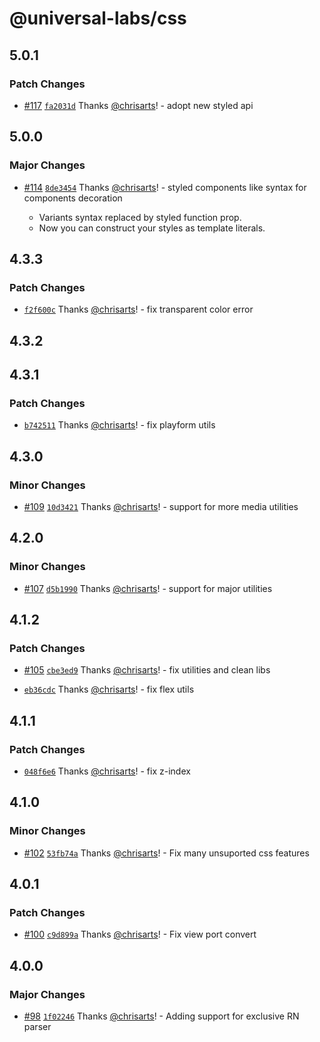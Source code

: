 # @universal-labs/css

## 5.0.1

### Patch Changes

- [#117](https://github.com/react-universal/tailwind/pull/117) [`fa2031d`](https://github.com/react-universal/tailwind/commit/fa2031d31614f9dfa7ea8464f7d7dfb690878f63) Thanks [@chrisarts](https://github.com/chrisarts)! - adopt new styled api

## 5.0.0

### Major Changes

- [#114](https://github.com/react-universal/tailwind/pull/114) [`8de3454`](https://github.com/react-universal/tailwind/commit/8de3454a548e004efadcd858aaf59e4b8aef8ced) Thanks [@chrisarts](https://github.com/chrisarts)! - styled components like syntax for components decoration

  - Variants syntax replaced by styled function prop.
  - Now you can construct your styles as template literals.

## 4.3.3

### Patch Changes

- [`f2f600c`](https://github.com/react-universal/tailwind/commit/f2f600ceeeadd82d833ad02d4ba0920b96d969cb) Thanks [@chrisarts](https://github.com/chrisarts)! - fix transparent color error

## 4.3.2

## 4.3.1

### Patch Changes

- [`b742511`](https://github.com/react-universal/tailwind/commit/b742511f45e74c300e939e2247e97005a99de160) Thanks [@chrisarts](https://github.com/chrisarts)! - fix playform utils

## 4.3.0

### Minor Changes

- [#109](https://github.com/react-universal/tailwind/pull/109) [`10d3421`](https://github.com/react-universal/tailwind/commit/10d3421a65a54c9b3299feb044063670c6af766a) Thanks [@chrisarts](https://github.com/chrisarts)! - support for more media utilities

## 4.2.0

### Minor Changes

- [#107](https://github.com/react-universal/tailwind/pull/107) [`d5b1990`](https://github.com/react-universal/tailwind/commit/d5b19907004036f91810102b4bc27d0a747fb396) Thanks [@chrisarts](https://github.com/chrisarts)! - support for major utilities

## 4.1.2

### Patch Changes

- [#105](https://github.com/react-universal/tailwind/pull/105) [`cbe3ed9`](https://github.com/react-universal/tailwind/commit/cbe3ed9af04e46dc84771974f2366ff0ca2200a0) Thanks [@chrisarts](https://github.com/chrisarts)! - fix utilities and clean libs

- [`eb36cdc`](https://github.com/react-universal/tailwind/commit/eb36cdcba58367152e9b74434ed6d1c2947d60a3) Thanks [@chrisarts](https://github.com/chrisarts)! - fix flex utils

## 4.1.1

### Patch Changes

- [`048f6e6`](https://github.com/react-universal/tailwind/commit/048f6e6262e897ccd97821e4c7a0a1f3d20e6696) Thanks [@chrisarts](https://github.com/chrisarts)! - fix z-index

## 4.1.0

### Minor Changes

- [#102](https://github.com/react-universal/tailwind/pull/102) [`53fb74a`](https://github.com/react-universal/tailwind/commit/53fb74a14e6eab30f1037e26de9ce3b835bc3e5d) Thanks [@chrisarts](https://github.com/chrisarts)! - Fix many unsuported css features

## 4.0.1

### Patch Changes

- [#100](https://github.com/react-universal/tailwind/pull/100) [`c9d899a`](https://github.com/react-universal/tailwind/commit/c9d899a7debd235398627ed4bce95008ab4b632b) Thanks [@chrisarts](https://github.com/chrisarts)! - Fix view port convert

## 4.0.0

### Major Changes

- [#98](https://github.com/react-universal/tailwind/pull/98) [`1f02246`](https://github.com/react-universal/tailwind/commit/1f02246afd1b22ef52509c13a39714cd254257d5) Thanks [@chrisarts](https://github.com/chrisarts)! - Adding support for exclusive RN parser
